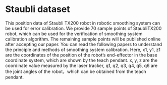# Staubli dataset
This position data of  Staubli TX200 robot in robotic smoothing system can be used for error calibration.
We provide 70 sample points of StaubliTX200 robot, which can be used for the verification of  smoothing system calibration algorithm. 
The remaining sample points will be published online after accepting our paper. 
You can read the following papers to understand the principle and methods of smoothing system calibration. 
Here, x1, y1, z1 are the coordinates of the position of the robot’s end-effector in the base coordinate system, which are shown by the teach pendant.
x, y, z are the coordinate value measured by the laser tracker, 
q1, q2, q3, q4, q5, q6 are the joint angles of the robot，which can be obtained from the teach pendant.  
